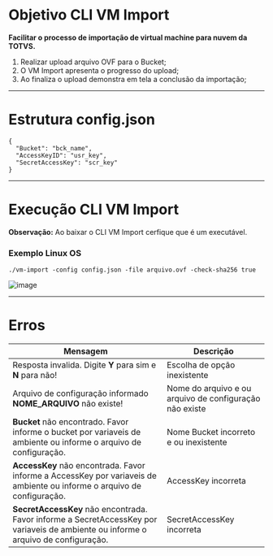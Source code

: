 # Objetivo CLI VM Import

**Facilitar o processo de importação de virtual machine para nuvem da TOTVS.**

1. Realizar upload arquivo OVF para o Bucket;
2. O VM Import apresenta o progresso do upload;
3. Ao finaliza o upload demonstra em tela a conclusão da importação;

----------------------------------------------------------------

# Estrutura config.json
```
{
  "Bucket": "bck_name",
  "AccessKeyID": "usr_key",
  "SecretAccessKey": "scr_key"
}
```
----------------------------------------------------------------

# Execução CLI VM Import

**Observação:** Ao baixar o CLI VM Import cerfique que é um executável.

### Exemplo Linux OS

```
./vm-import -config config.json -file arquivo.ovf -check-sha256 true
```

![image](https://user-images.githubusercontent.com/121171463/219680829-a9ec1a24-6506-4a6d-a564-d828e067179d.png)


----------------------------------------------------------------

# Erros

Mensagem                                                                                                                        | Descrição
--------------------------------------------------------------------------------------------------------------------------------|-----------------------
Resposta invalida. Digite **Y** para sim e **N** para não!                                                                      | Escolha de opção inexistente 
Arquivo de configuração informado **__NOME_ARQUIVO__**  não existe!                                                             | Nome do arquivo e ou arquivo de configuração não existe 
**__Bucket__** não encontrado. Favor informe o bucket por variaveis de ambiente ou informe o arquivo de configuração.           | Nome Bucket incorreto e ou inexistente
**__AccessKey__** não encontrada. Favor informe a AccessKey por variaveis de ambiente ou informe o arquivo de configuração.     | AccessKey incorreta
**__SecretAccessKey__** não encontrada. Favor informe a SecretAccessKey por variaveis de ambiente ou informe o arquivo de configuração.| SecretAccessKey incorreta


